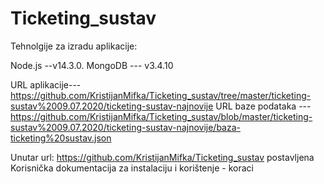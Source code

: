# Ticketing_sustav

Tehnolgije za izradu aplikacije:

Node.js --v14.3.0.
MongoDB --- v3.4.10

URL aplikacije--- https://github.com/KristijanMifka/Ticketing_sustav/tree/master/ticketing-sustav%2009.07.2020/ticketing-sustav-najnovije
URL baze podataka --- https://github.com/KristijanMifka/Ticketing_sustav/blob/master/ticketing-sustav%2009.07.2020/ticketing-sustav-najnovije/baza-ticketing%20sustav.json

Unutar url: https://github.com/KristijanMifka/Ticketing_sustav postavljena Korisnička dokumentacija za instalaciju i korištenje - koraci
